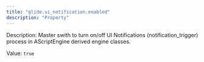 ```yaml
---
title: "glide.ui_notification.enabled"
description: "Property"
---
```


Description: Master swith to turn on/off UI Notifications (notification_trigger) process in AScriptEngine derived engine classes.

Value: `true`